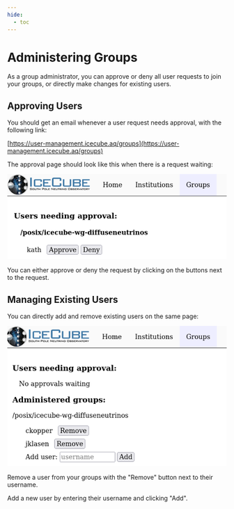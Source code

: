 ```yaml
---
hide:
  - toc
---
```


# Administering Groups

As a group administrator, you can approve or deny all user requests
to join your groups, or directly make changes for existing users.

## Approving Users

You should get an email whenever a user request needs approval, with
the following link:

[https://user-management.icecube.aq/groups](https://user-management.icecube.aq/groups)

The approval page should look like this when there is a request waiting:

![approve request](images/admin_group_approve.png)

You can either approve or deny the request by clicking on the buttons next
to the request.

## Managing Existing Users

You can directly add and remove existing users on the same page:

![administer users](images/admin_group_mod.png)

Remove a user from your groups with the "Remove" button next to their
username.

Add a new user by entering their username and clicking "Add".
